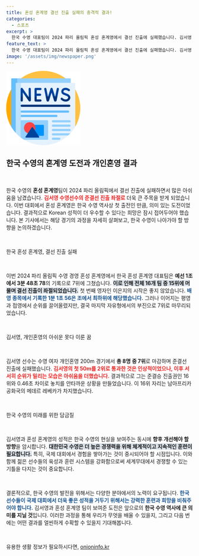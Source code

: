 ```yaml
---
title: 혼성 혼계영 결선 진출 실패의 충격적 결과!
categories:
  - 스포츠
excerpt: >
  한국 수영 대표팀이 2024 파리 올림픽 혼성 혼계영에서 결선 진출에 실패했습니다. 김서영 또한 개인혼영에서 7위로 준결선 진출이 좌절되며 아쉬움을 남겼습니다. 스포츠의 최전선에서 경쟁의 벽은 여전히 높습니다!
feature_text: >
  한국 수영 대표팀이 2024 파리 올림픽 혼성 혼계영에서 결선 진출에 실패했습니다. 김서영 또한 개인혼영에서 7위로 준결선 진출이 좌절되며 아쉬움을 남겼습니다. 스포츠의 최전선에서 경쟁의 벽은 여전히 높습니다!
image: '/assets/img/newspaper.png'
---
```


<p><img src="/assets/img/newspaper.png" alt="kimp 속보" /></p>

<h2 data-ke-size="size26">한국 수영의 혼계영 도전과 개인혼영 결과</h2>

<p data-ke-size="size16">&nbsp;</p>

<p>한국 수영의 <b>혼성 혼계영</b>팀이 2024 파리 올림픽에서 결선 진출에 실패하면서 많은 아쉬움을 남겼습니다. <b><span style="color: #ee2323;">김서영 수영선수의 준결선 진출 좌절로</span></b> 더욱 큰 주목을 받게 되었습니다. 이번 대회에서 혼성 혼계영은 한국 수영 역사상 첫 출전인 만큼, 의미 있는 도전이었습니다. 결과적으로 Korean 성적이 더 우수할 수 있다는 희망은 잠시 접어두어야 했습니다. 본 기사에서는 해당 경기의 과정을 자세히 살펴보고, 한국 수영이 나아가야 할 방향을 논의하겠습니다.</p>

<p data-ke-size="size16">&nbsp;</p>

<p>한국 혼성 혼계영, 결선 진출 실패</p>

<p data-ke-size="size16">&nbsp;</p>

<p>이번 2024 파리 올림픽 수영 경영 혼성 혼계영에서 한국 혼성 혼계영 대표팀은 <b>예선 1조에서 3분 48초 78</b>의 기록으로 7위에 그쳤습니다. <b><span style="background-color: #21538527;">이로 인해 전체 16개 팀 중 15위에 머물며 결선 진출이 좌절되었습니다.</span></b> 첫 번째 영자인 이은지의 시작은 좋지 않았습니다. <b><span style="color: #1a5490;">배영 종목에서 기록한 1분 1초 56은 조에서 최하위에 해당했습니다.</span></b> 그러나 이어지는 평영과 접영에서 순위를 끌어올렸지만, 결국 마지막 자유형에서의 부진으로 7위로 마무리되었습니다.</p>

<p data-ke-size="size16">&nbsp;</p>

<p>김서영, 개인혼영의 아쉬운 못다 이룬 꿈</p>

<p data-ke-size="size16">&nbsp;</p>

<p>김서영 선수는 수영 여자 개인혼영 200m 경기에서 <b>총 8명 중 7위</b>로 마감하며 준결선 진출에 실패했습니다. <b><span style="color: #ee2323;">김서영의 첫 50m를 2위로 통과한 것은 인상적이었으나, 이후 서서히 순위가 밀리는 모습은 아쉬움을 더했습니다.</span></b> 결과적으로 그는 준결승 진출권인 16위와 0.46초 차이로 놓치를 안타까운 상황을 만들었습니다. 이 16위 자리는 남아프리카 공화국의 메데르 레베카가 차지했습니다.</p>

<p data-ke-size="size16">&nbsp;</p>

<p>한국 수영의 미래를 위한 담금질</p>

<p data-ke-size="size16">&nbsp;</p>

<p>김서영과 혼성 혼계영의 성적은 한국 수영의 현실을 보여주는 동시에 <b>향후 개선해야 할 방향</b>을 암시합니다. <b><span style="background-color: #21538527;">대한민국 수영은 더 높은 경쟁력을 위해 체계적이고 지속적인 훈련이 필요합니다.</span></b> 특히, 국제 대회에서 경험을 쌓아가는 것이 중시되어야 할 시점입니다. 이와 함께 젊은 선수들의 육성과 훈련 시스템을 강화함으로써 세계무대에서 경쟁할 수 있는 기틀을 다지는 것이 중요합니다.</p>

<p data-ke-size="size16">&nbsp;</p>

<p>결론적으로, 한국 수영의 발전을 위해서는 다양한 분야에서의 노력이 요구됩니다. <b><span style="color: #1a5490;">한국 선수들이 국제 대회에서 더욱 좋은 성적을 거두기 위해서는 강력한 훈련과 희망을 비춰주어야 합니다.</span></b> 김서영과 혼성 혼계영 팀이 보여준 도전은 앞으로의 <b>한국 수영 역사에 큰 의미를 지닐 것</b>입니다. 이러한 과정을 통해 우리가 무엇을 배울 수 있을지, 그리고 다음 번에는 어떤 결과를 얼씬하게 수확할 수 있을지 기대해봅니다.</p>

<p data-ke-size="size16">&nbsp;</p>
유용한 생활 정보가 필요하시다면, <a href="https://onioninfo.kr" rel="dofollow">onioninfo.kr</a>



